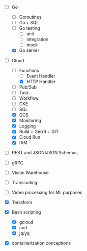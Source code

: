 - [ ] Go
    - [ ] Goroutines
    - [ ] Go + SQL
    - [ ] Go testing
        - [ ] unit
        - [ ] integration
        - [ ] mock
    - [x] Go server
- [ ] Cloud
    - [ ] Functions
      - [ ] Event Handler
      - [x] HTTP Handler
    - [ ] Pub/Sub
    - [ ] Task
    - [ ] Workflow
    - [ ] GKE
    - [ ] SQL
    - [x] GCS
    - [x] Monitoring
    - [x] Logging 
    - [x] Build + Gerrit + GIT
    - [x] Cloud Run
    - [x] IAM
- [ ] REST and JSON/JSON Schemas
- [ ] gRPC
- [ ] Vision Warehouse
- [ ] Transcoding
- [ ] Video processing for ML purposes
- [x] Terraform
- [x] Bash scripting
  - [x] gcloud
  - [x] curl
  - [x] jq/yq
- [x] containerization conceptions

